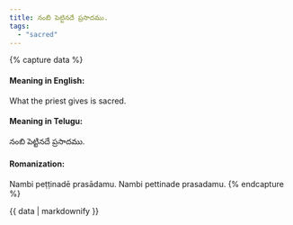 ```yaml
---
title: నంబి పెట్టినదే ప్రసాదము.
tags:
  - "sacred"
---
```


{% capture data %}
#### Meaning in English:
What the priest gives is sacred.

#### Meaning in Telugu:
నంబి పెట్టినదే ప్రసాదము.

#### Romanization:
Nambi peṭṭinadē prasādamu.
Nambi pettinade prasadamu.
{% endcapture %}

{{ data | markdownify }}


